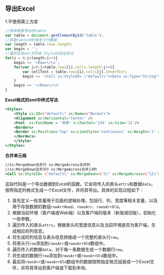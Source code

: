 ## **导出Excel**

1.不使用第三方库

````js
//获取需要导出的table
var table = document.getElementById('table');
//获取table中的有多少行数据
var length = table.rows.length;
var begin = '';
//遍历生成xml字符串 StyleID指定样式
for(i = 0;i<length;i++){
    begin += '<Row>\r\n';
    for(var j=0;j<table.rows[i].cells.length;j++){
        var cellText = table.rows[i].cells[j].innerText;
        begin += '<Cell ss:StyleID= \"default\"><Data ss:Type="String">'+cellText+'</Data></Cell>\r\n' 
    }
    begin += '</Row>\r\n'
}
````

**Excel格式的xml中样式写法**

```xml
<Styles>
    <Style ss:ID=\"default\" ss:Name=\"Normal\">
    <Alignment ss:Horizontal='Center' />
    <Font  ss:FontName = '宋体' x:CharSet='134' ss:Size='12'/>
    <Borders>
    <Border ss:Position='Top' ss:LineStyle='Continuous' ss:Weight='2' ss:Color='#000000'/>
    </Borders>
    </Style>
</Styles>
```

**合并单元格**

````xml
//ss:MergeDown合并行 ss:MergeAcross合并列
//ss:MergeDown合并3行 ss:MergeAcross合并13列
<Cell ss:StyleID= \"default\" ss:MergeDown=\"2\" ss:MergeAcross=\"12\"><Data ss:Type="String">'+data+'</Data></Cell>
````



这段代码是一个导出数据到Excel的函数。它会将传入的表头`attrs`和数据`data`，按照指定的格式生成一个Excel文件，并将其导出。具体的实现过程如下：

1. 首先定义一些变量用于后面的逻辑处理。包括行、列、宽度等相关变量，以及用于存放数据的数组`rowArrHead`、`rowsArr`、`rowsArrOld`。
2. 根据当前环境（客户端或Web端）以及客户端的版本（新版或旧版），初始化一些参数。
3. 遍历传入的表头`attrs`，根据表头的宽度信息以及当前环境是否为客户端，生成相应的列信息。
4. 将生成的列信息与表头信息拼接成一个完整的表头行`row`。
5. 将表头行`row`添加到`rowsArr`或`rowsArrOld`数组中。
6. 遍历传入的数据`data`，对于每一条数据生成一个数据行`row`。
7. 将生成的数据行`row`添加到`rowsArr`或`rowsArrOld`数组中。
8. 最后将`rowsArr`或`rowsArrOld`数组中的数据按照指定格式组装成一个Excel文件，并将其导出到客户端或下载到本地。

